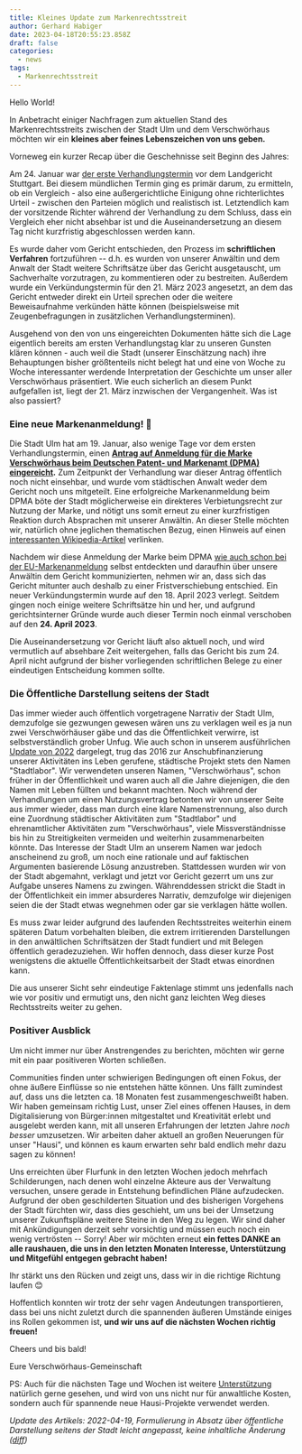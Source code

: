 ```yaml
---
title: Kleines Update zum Markenrechtsstreit
author: Gerhard Habiger
date: 2023-04-18T20:55:23.858Z
draft: false
categories:
  - news
tags:
  - Markenrechtsstreit
---
```

Hello World!

In Anbetracht einiger Nachfragen zum aktuellen Stand des Markenrechtsstreits zwischen der Stadt Ulm und dem Verschwörhaus möchten wir ein **kleines aber feines Lebenszeichen von uns geben.** 

Vorneweg ein kurzer Recap über die Geschehnisse seit Beginn des Jahres:

Am 24. Januar war [der erste Verhandlungstermin](https://twitter.com/verschwoerhaus/status/1617918838464548867) vor dem Landgericht Stuttgart.
Bei diesem mündlichen Termin ging es primär darum, zu ermitteln, ob ein Vergleich - also eine außergerichtliche Einigung ohne richterlichtes Urteil - zwischen den Parteien möglich und realistisch ist.
Letztendlich kam der vorsitzende Richter während der Verhandlung zu dem Schluss, dass ein Vergleich eher nicht absehbar ist und die Auseinandersetzung an diesem Tag nicht kurzfristig abgeschlossen werden kann.

Es wurde daher vom Gericht entschieden, den Prozess im **schriftlichen Verfahren** fortzuführen -- d.h. es wurden von unserer Anwältin und dem Anwalt der Stadt weitere Schriftsätze über das Gericht ausgetauscht, um Sachverhalte vorzutragen, zu kommentieren oder zu bestreiten.
Außerdem wurde ein Verkündungstermin für den 21. März 2023 angesetzt, an dem das Gericht entweder direkt ein Urteil sprechen oder die weitere Beweisaufnahme verkünden hätte können (beispielsweise mit Zeugenbefragungen in zusätzlichen Verhandlungsterminen).

Ausgehend von den von uns eingereichten Dokumenten hätte sich die Lage eigentlich bereits am ersten Verhandlungstag klar zu unseren Gunsten klären können - auch weil die Stadt (unserer Einschätzung nach) ihre Behauptungen bisher größtenteils nicht belegt hat und eine von Woche zu Woche interessanter werdende Interpretation der Geschichte um unser aller Verschwörhaus präsentiert.
Wie euch sicherlich an diesem Punkt aufgefallen ist, liegt der 21. März inzwischen der Vergangenheit. Was ist also passiert?

### Eine neue Markenanmeldung! 🎉

Die Stadt Ulm hat am 19. Januar, also wenige Tage vor dem ersten Verhandlungstermin, einen **[Antrag auf Anmeldung für die Marke Verschwörhaus beim Deutschen Patent- und Markenamt (DPMA) eingereicht](https://tinyurl.com/2hfmw4qe).** Zum Zeitpunkt der Verhandlung war dieser Antrag öffentlich noch nicht einsehbar, und wurde vom städtischen Anwalt weder dem Gericht noch uns mitgeteilt. Eine erfolgreiche Markenanmeldung beim DPMA böte der Stadt möglicherweise ein direkteres Verbietungsrecht zur Nutzung der Marke, und nötigt uns somit erneut zu einer kurzfristigen Reaktion durch Absprachen mit unserer Anwältin.
An dieser Stelle möchten wir, natürlich ohne jeglichen thematischen Bezug, einen Hinweis auf einen [interessanten Wikipedia-Artikel](https://de.wikipedia.org/wiki/SLAPP) verlinken.

Nachdem wir diese Anmeldung der Marke beim DPMA [wie auch schon bei der EU-Markenanmeldung](/update-2022/#die-markenanmeldung) selbst entdeckten und daraufhin über unsere Anwältin dem Gericht kommunizierten, nehmen wir an, dass sich das Gericht mitunter auch deshalb zu einer Fristverschiebung entschied. Ein neuer Verkündungstermin wurde auf den 18. April 2023 verlegt.
Seitdem gingen noch einige weitere Schriftsätze hin und her, und aufgrund gerichtsinterner Gründe wurde auch dieser Termin noch einmal verschoben auf den **24. April 2023**.

Die Auseinandersetzung vor Gericht läuft also aktuell noch, und wird vermutlich auf absehbare Zeit weitergehen, falls das Gericht bis zum 24. April nicht aufgrund der bisher vorliegenden schriftlichen Belege zu einer eindeutigen Entscheidung kommen sollte.

### Die Öffentliche Darstellung seitens der Stadt

Das immer wieder auch öffentlich vorgetragene Narrativ der Stadt Ulm, demzufolge sie gezwungen gewesen wären uns zu verklagen weil es ja nun zwei Verschwörhäuser gäbe und das die Öffentlichkeit verwirre, ist selbstverständlich grober Unfug.
Wie auch schon in unserem ausführlichen [Update von 2022](/update-2022/) dargelegt, trug das 2016 zur Anschubfinanzierung unserer Aktivitäten ins Leben gerufene, städtische Projekt stets den Namen "Stadtlabor".
Wir verwendeten unseren Namen, "Verschwörhaus", schon früher in der Öffentlichkeit und waren auch all die Jahre diejenigen, die den Namen mit Leben füllten und bekannt machten.
Noch während der Verhandlungen um einen Nutzungsvertrag betonten wir von unserer Seite aus immer wieder, dass man durch eine klare Namenstrennung, also durch eine Zuordnung städtischer Aktivitäten zum "Stadtlabor" und ehrenamtlicher Aktivitäten zum "Verschwörhaus", viele Missverständnisse bis hin zu Streitigkeiten vermeiden und weiterhin zusammenarbeiten könnte.
Das Interesse der Stadt Ulm an unserem Namen war jedoch anscheinend zu groß, um noch eine rationale und auf faktischen Argumenten basierende Lösung anzustreben. Stattdessen wurden wir von der Stadt abgemahnt, verklagt und jetzt vor Gericht gezerrt um uns zur Aufgabe unseres Namens zu zwingen. Währenddessen strickt die Stadt in der Öffentlichkeit ein immer absurderes Narrativ, demzufolge wir diejenigen seien die der Stadt etwas wegnehmen oder gar sie verklagen hätte wollen.

Es muss zwar leider aufgrund des laufenden Rechtsstreites weiterhin einem späteren Datum vorbehalten bleiben, die extrem irritierenden Darstellungen in den anwältlichen Schriftsätzen der Stadt fundiert und mit Belegen öffentlich geradezuziehen. Wir hoffen dennoch, dass dieser kurze Post wenigstens die aktuelle Öffentlichkeitsarbeit der Stadt etwas einordnen kann.

Die aus unserer Sicht sehr eindeutige Faktenlage stimmt uns jedenfalls nach wie vor positiv und ermutigt uns, den nicht ganz leichten Weg dieses Rechtsstreits weiter zu gehen.

### Positiver Ausblick

Um nicht immer nur über Anstrengendes zu berichten, möchten wir gerne mit ein paar positiveren Worten schließen.

Communities finden unter schwierigen Bedingungen oft einen Fokus, der ohne äußere Einflüsse so nie entstehen hätte können. Uns fällt zumindest auf, dass uns die letzten ca. 18 Monaten fest zusammengeschweißt haben. Wir haben gemeinsam richtig Lust, unser Ziel eines offenen Hauses, in dem Digitalisierung von Bürger:innen mitgestaltet und Kreativität erlebt und ausgelebt werden kann, mit all unseren Erfahrungen der letzten Jahre *noch besser* umzusetzen.
Wir arbeiten daher aktuell an großen Neuerungen für unser "Hausi", und können es kaum erwarten sehr bald endlich mehr dazu sagen zu können!

Uns erreichten über Flurfunk in den letzten Wochen jedoch mehrfach Schilderungen, nach denen wohl einzelne Akteure aus der Verwaltung versuchen, unsere gerade in Entstehung befindlichen Pläne aufzudecken. Aufgrund der oben geschilderten Situation und des bisherigen Vorgehens der Stadt fürchten wir, dass dies geschieht, um uns bei der Umsetzung unserer Zukunftspläne weitere Steine in den Weg zu legen. Wir sind daher mit Ankündigungen derzeit sehr vorsichtig und müssen euch noch ein wenig vertrösten -- Sorry!
Aber wir möchten erneut **ein fettes DANKE an alle raushauen, die uns in den letzten Monaten Interesse, Unterstützung und Mitgefühl entgegen gebracht haben!**

Ihr stärkt uns den Rücken und zeigt uns, dass wir in die richtige Richtung laufen 😊

Hoffentlich konnten wir trotz der sehr vagen Andeutungen transportieren, dass bei uns nicht zuletzt durch die spannenden äußeren Umstände einiges ins Rollen gekommen ist, **und wir uns auf die nächsten Wochen richtig freuen!**

Cheers und bis bald!

Eure Verschwörhaus-Gemeinschaft

PS: Auch für die nächsten Tage und Wochen ist weitere [Unterstützung](/spenden/) natürlich gerne gesehen, und wird von uns nicht nur für anwaltliche Kosten, sondern auch für spannende neue Hausi-Projekte verwendet werden.

*Update des Artikels: 2022-04-19, Formulierung in Absatz über öffentliche Darstellung seitens der Stadt leicht angepasst, keine inhaltliche Änderung ([diff](https://github.com/temporaerhaus/website/commit/11ad44d11ec73731a0f16bad22d7cab1e11bb4ea))*